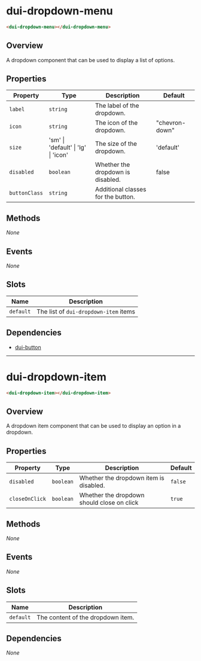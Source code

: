 # dui-dropdown-menu

```html
<dui-dropdown-menu></dui-dropdown-menu>
```

## Overview
A dropdown component that can be used to display a list of options.

## Properties
| Property      | Type                                | Description                        | Default        |
|---------------|-------------------------------------|------------------------------------|----------------|
| `label`       | `string`                            | The label of the dropdown.         |                |
| `icon`        | `string`                            | The icon of the dropdown.          | "chevron-down" |
| `size`        | 'sm' \| 'default' \| 'lg' \| 'icon' | The size of the dropdown.          | 'default'      |
| `disabled`    | `boolean`                           | Whether the dropdown is disabled.  | false          |
| `buttonClass` | `string`                            | Additional classes for the button. |                |


## Methods
_None_

## Events
_None_

## Slots
| Name      | Description                           |
|-----------|---------------------------------------|
| `default` | The list of `dui-dropdown-item` items |

## Dependencies
* [dui-button](#/docs/components/button)

---

# dui-dropdown-item

```html
<dui-dropdown-item></dui-dropdown-item>
```

## Overview
A dropdown item component that can be used to display an option in a dropdown.

## Properties
| Property       | Type                                        | Description                                 | Default    |
|----------------|---------------------------------------------|---------------------------------------------|------------|
| `disabled`     | `boolean`                                   | Whether the dropdown item is disabled.      | `false`    |
| `closeOnClick` | `boolean`                                   | Whether the dropdown should close on click  | `true`     |

## Methods
_None_

## Events
_None_

## Slots
| Name      | Description                         |
|-----------|-------------------------------------|
| `default` | The content of the dropdown item.   |

## Dependencies
_None_
